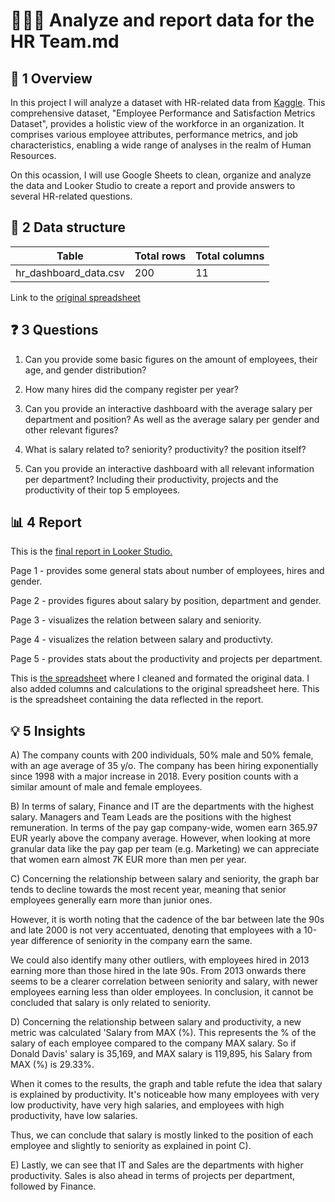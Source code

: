 # 🧑‍🤝‍🧑 Analyze and report data for the HR Team.md

## 📌 1 Overview

In this project I will analyze a dataset with HR-related data from [Kaggle](https://www.kaggle.com/datasets/adityaab1407/employee-productivity-and-satisfaction-hr-data?resource=download). This comprehensive dataset, "Employee Performance and Satisfaction Metrics Dataset", provides a holistic view of the workforce in an organization. It comprises various employee attributes, performance metrics, and job characteristics, enabling a wide range of analyses in the realm of Human Resources.

On this ocassion, I will use Google Sheets to clean, organize and analyze the data and Looker Studio to create a report and provide answers to several HR-related questions. 


## 📐 2 Data structure

 Table  | Total rows   |  Total columns
------------- | ------------- | ------------------
hr_dashboard_data.csv | 200 | 11

Link to the [original spreadsheet](https://docs.google.com/spreadsheets/d/1Cy4XFhKRKTo6p3pu8g6XY3DOw66rmRvK3r3ZjNHQ9GU/edit?gid=2128543806#gid=2128543806)


## ❓ 3 Questions

1. Can you provide some basic figures on the amount of employees, their age, and gender distribution? 

2. How many hires did the company register per year?

3. Can you provide an interactive dashboard with the average salary per department and position? As well as the average salary per gender and other relevant figures? 
   
4. What is salary related to? seniority? productivity? the position itself?

5. Can you provide an interactive dashboard with all relevant information per department? Including their productivity, projects and the productivity of their top 5 employees. 


## 📊 4 Report

This is the [final report in Looker Studio.](https://lookerstudio.google.com/u/1/reporting/2272b48c-ed1b-481e-ad8e-7d390f9a20ec/page/7dw6D)

Page 1 - provides some general stats about number of employees, hires and gender.

Page 2 - provides figures about salary by position, department and gender.

Page 3 - visualizes the relation between salary and seniority.

Page 4 - visualizes the relation between salary and productivty.

Page 5 - provides stats about the productivity and projects per department. 


This is [the spreadsheet](https://docs.google.com/spreadsheets/d/1Cy4XFhKRKTo6p3pu8g6XY3DOw66rmRvK3r3ZjNHQ9GU/edit?gid=760557872#gid=760557872) where I cleaned and formated the original data. I also added columns and calculations to the original spreadsheet here. This is the spreadsheet containing the data reflected in the report. 


## 💡 5 Insights 

A) The company counts with 200 individuals, 50% male and 50% female, with an age average of 35 y/o. The company has been hiring exponentially since 1998 with a major increase in 2018. Every position counts with a similar amount of male and female employees.

B) In terms of salary, Finance and IT are the departments with the highest salary. Managers and Team Leads are the positions with the highest remuneration. In terms of the pay gap company-wide, women earn 365.97 EUR yearly above the company average. However, when looking at more granular data like the pay gap per team (e.g. Marketing) we can appreciate that women earn almost 7K EUR more than men per year. 

C) Concerning the relationship between salary and seniority, the graph bar tends to decline towards the most recent year, meaning that senior employees generally earn more than junior ones. 

However, it is worth noting that the cadence of the bar between late the 90s and late 2000 is not very accentuated, denoting that employees with a 10-year difference of seniority in the company earn the same. 

We could also identify many other outliers, with employees hired in 2013 earning more than those hired in the late 90s. From 2013 onwards there seems to be a clearer correlation between seniority and salary, with newer employees earning less than older employees. In conclusion, it cannot be concluded that salary is only related to seniority. 

D) Concerning the relationship between salary and productivity, a new metric was calculated 'Salary from MAX (%). This represents the % of the salary of each employee compared to the company MAX salary. So if Donald Davis' salary is 35,169, and MAX salary is 119,895, his Salary from MAX (%) is 29.33%. 

When it comes to the results, the graph and table refute the idea that salary is explained by productivity. It's noticeable how many employees with very low productivity, have very high salaries, and employees with high productivity, have low salaries. 

Thus, we can conclude that salary is mostly linked to the position of each employee and slightly to seniority as explained in point C). 

E) Lastly, we can see that IT and Sales are the departments with higher productivity. Sales is also ahead in terms of projects per department, followed by Finance. 
							
							
							
							
							
 
